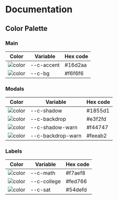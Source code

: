 # Documentation

## Color Palette

### Main

| Color                                   | Variable   | Hex code |
|-----------------------------------------|------------|----------|
| ![color](https://imgur.com/fAQkTOE.png) | --c-accent | #16d2aa  |
| ![color](https://imgur.com/Nlhzx6E.png) | --c-bg     | #f6f6f6  |

### Modals

| Color                                   | Variable          | Hex code |
|-----------------------------------------|-------------------|----------|
| ![color](https://imgur.com/WmpUN2L.png) | --c-shadow        | #1855d1  |
| ![color](https://imgur.com/pP9xu8j.png) | --c-backdrop      | #e3f2fd  |
| ![color](https://imgur.com/yNzw348.png) | --c-shadow-warn   | #f44747  |
| ![color](https://imgur.com/ScoPTpW.png) | --c-backdrop-warn | #feeab2  |

### Labels

| Color                                   | Variable    | Hex code |
|-----------------------------------------|-------------|----------|
| ![color](https://imgur.com/RClSp1z.png) | --c-math    | #f7aef8  |
| ![color](https://imgur.com/ScoPTpW.png) | --c-college | #fed766  |
| ![color](https://imgur.com/Mj7jeip.png) | --c-sat     | #54defd  |